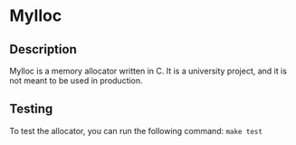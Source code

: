# Mylloc

## Description
Mylloc is a memory allocator written in C. It is a university project, and it is not meant to be used in production.

## Testing
To test the allocator, you can run the following command:
```make test```
